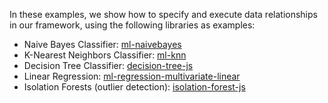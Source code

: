 In these examples, we show how to specify and execute data relationships in our framework, using the following libraries as examples:
* Naive Bayes Classifier: [ml-naivebayes](https://github.com/mljs/naive-bayes)
* K-Nearest Neighbors Classifier: [ml-knn](https://github.com/mljs/knn)
* Decision Tree Classifier: [decision-tree-js](https://github.com/lagodiuk/decision-tree-js)
* Linear Regression: [ml-regression-multivariate-linear](https://github.com/mljs/regression-multivariate-linear)
* Isolation Forests (outlier detection): [isolation-forest-js](https://github.com/jayhaluska/isolation-forest-js)
